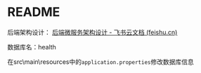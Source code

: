 # README

后端架构设计：
[‍‬⁡‍⁣⁣⁢‬‌‍﻿‬﻿⁤⁢⁣⁡⁢‍‌﻿⁢⁡‌⁢⁣⁣‍⁣‬⁤﻿⁤﻿⁣⁤‬⁢﻿后端微服务架构设计 - 飞书云文档 (feishu.cn)](https://sjtu.feishu.cn/docx/PPTwdXZ8jozgVXxBNkUcdLkHnff)



数据库名：health

在src\main\resources中的`application.properties`修改数据库信息

